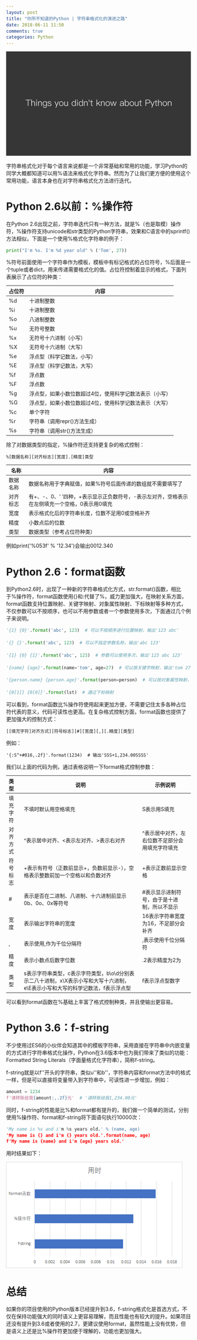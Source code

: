 ```yaml
---
layout: post
title: "你所不知道的Python | 字符串格式化的演进之路"
date: 2018-06-11 11:50
comments: true
categories: Python
---
```


![](/upload/20180611_01.jpg)

字符串格式化对于每个语言来说都是一个非常基础和常用的功能，学习Python的同学大概都知道可以用%语法来格式化字符串。然而为了让我们更方便的使用这个常用功能，语言本身也在对字符串格式化方法进行迭代。

# Python 2.6以前：%操作符

在Python 2.6出现之前，字符串迭代只有一种方法，就是%（也是取模）操作符，%操作符支持unicode和str类型的Python字符串，效果和C语言中的sprintf()方法相似，下面是一个使用%格式化字符串的例子：

```python
print("I'm %s. I'm %d year old" % ('Tom', 27))
```

%符号前面使用一个字符串作为模板，模板中有标记格式的占位符号，%后面是一个tuple或者dict，用来传递需要格式化的值。占位符控制着显示的格式，下面列表展示了占位符的种类：

|占位符|内容|
| -------- | -------- |
| %d | 十进制整数 |
|%i|十进制整数|
|%o|八进制整数|
|%u|无符号整数|
|%x|无符号十六进制（小写）|
|%X|无符号十六进制（大写）|
|%e|浮点型（科学记数法，小写）|
|%E|浮点型（科学记数法，大写）|
|%f|浮点数|
|%F|浮点数|
|%g|浮点型，如果小数位数超过4位，使用科学记数法表示（小写）|
|%G|浮点型，如果小数位数超过4位，使用科学记数法表示（大写）|
|%c|单个字符|
|%r|字符串（调用repr()方法生成）|
|%s|字符串（调用str()方法生成）|

除了对数据类型的指定，%操作符还支持更复杂的格式控制：

```
%[数据名称][对齐标志][宽度].[精度]类型
```

|名称|内容|
|--|--|
|数据名称|数据名称用于字典赋值，如果%符号后面传递的数组就不需要填写了|
|对齐标志|有+、-、0、‘ ’四种，+表示显示正负数符号，-表示左对齐，空格表示在左侧填充一个空格，0表示用0填充|
|宽度|表示格式化后的字符串长度，位数不足用0或空格补齐|
|精度|小数点后的位数|
|类型|数据类型（参考占位符种类）|

例如print('%053f' % '12.34')会输出0012.340

# Python 2.6：format函数

到Python2.6时，出现了一种新的字符串格式化方式，str.format()函数，相比于%操作符，format函数使用{}和:代替了%，威力更加强大，在映射关系方面，format函数支持位置映射、关键字映射、对象属性映射、下标映射等多种方式，不仅参数可以不按顺序，也可以不用参数或者一个参数使用多次，下面通过几个例子来说明。

```python
'{1} {0}'.format('abc', 123)  # 可以不按顺序进行位置映射，输出'123 abc'

'{} {}'.format('abc', 123)  # 可以不指定参数名称，输出'abc 123'

'{1} {0} {1}'.format('abc', 123)  # 参数可以使用多次，输出'123 abc 123'

'{name} {age}'.format(name='tom', age=27)  # 可以按关键字映射，输出'tom 27'

'{person.name} {person.age}'.format(person=person)  # 可以按对象属性映射，输出'tom 27'

'{0[1]} {0[0]}'.format(lst)  # 通过下标映射
```

可以看到，format函数比%操作符使用起来更加方便，不需要记住太多各种占位符代表的意义，代码可读性也更高。在复杂格式控制方面，format函数也提供了更加强大的控制方式：

```
[[填充字符]对齐方式][符号标志][#][宽度][,][.精度][类型]
```

例如：

```
'{:S^+#016,.2f}'.format(1234)  # 输出'SSS+1,234.00SSSS'
```

我们以上面的代码为例，通过表格说明一下format格式控制参数：

|类型|说明|示例说明|
|:----|--|--|
|填充字符|不填时默认用空格填充|S表示用S填充|
|对齐方式|^表示居中对齐、<表示左对齐、>表示右对齐|^表示居中对齐，左右位数不足部分会用填充字符填充|
|符号标志|+表示有符号（正数前显示+，负数前显示-），空格表示整数前加一个空格以和负数对齐|+表示正数前显示空格|
|#|表示是否在二进制、八进制、十六进制前显示0b、0o、0x等符号|#表示显示进制符号，由于是十进制，所以不显示|
|宽度|表示输出字符串的宽度|16表示字符串宽度为16，不足部分会补齐|
|,|表示使用,作为千位分隔符|,表示使用千位分隔符|
|精度|表示小数点后数字位数|.2表示精度为2为|
|类型|s表示字符串类型，c表示字符类型，b\o\d分别表示二八十进制，x\X表示小写和大写十六进制，e\E表示小写和大写的科学记数法，f表示浮点型|f表示浮点型数字|

可以看到format函数在%基础上丰富了格式控制种类，并且使输出更容易。

# Python 3.6：f-string

不少使用过ES6的小伙伴会知道其中的模板字符串，采用直接在字符串中内嵌变量的方式进行字符串格式化操作，Python在3.6版本中也为我们带来了类似的功能：Formatted String Literals（字面量格式化字符串），简称f-string。

f-string就是以f''开头的字符串，类似u''和b''，字符串内容和format方法中的格式一样，但是可以直接将变量带入到字符串中，可读性进一步增加，例如：

```python
amount = 1234
f'请转账给我{amount:,.2f}元'  # '请转账给我1,234.00元'
```

同时，f-string的性能是比%和format都有提升的，我们做一个简单的测试，分别使用%操作符、format和f-string将下面语句执行10000次：

```python
'My name is %s and i'm %s years old.' % (name, age)
'My name is {} and i'm {} years old.'.format(name, age)
f'My name is {name} and i'm {age} years old.'
```

用时结果如下：

![](/upload/20180611_02.png)

# 总结

如果你的项目使用的Python版本已经提升到3.6，f-string格式化是首选方式，不仅在保持功能强大的同时语义上更容易理解，而且性能也有较大的提升。如果项目还没有提升到3.6或者使用的2.7，更建议使用format，虽然性能上没有优势，但是语义上还是比%操作符更加便于理解的，功能也更加强大。
